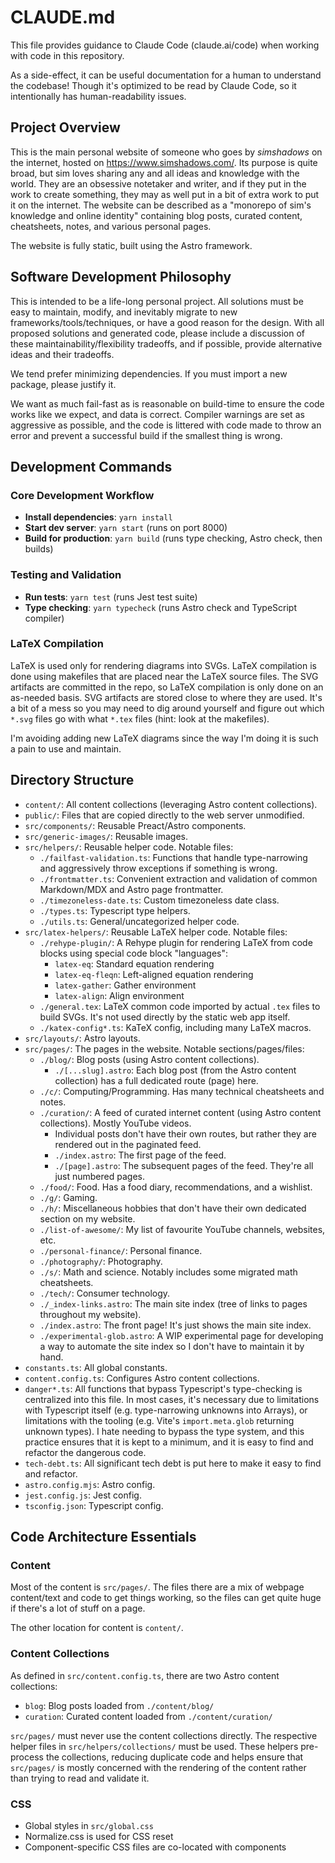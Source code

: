 # CLAUDE.md

This file provides guidance to Claude Code (claude.ai/code) when working with code in this repository.

As a side-effect, it can be useful documentation for a human to understand the codebase! Though it's optimized to be read by Claude Code, so it intentionally has human-readability issues.


## Project Overview

This is the main personal website of someone who goes by *simshadows* on the internet, hosted on <https://www.simshadows.com/>. Its purpose is quite broad, but sim loves sharing any and all ideas and knowledge with the world. They are an obsessive notetaker and writer, and if they put in the work to create something, they may as well put in a bit of extra work to put it on the internet. The website can be described as a "monorepo of sim's knowledge and online identity" containing blog posts, curated content, cheatsheets, notes, and various personal pages.

The website is fully static, built using the Astro framework.


## Software Development Philosophy

This is intended to be a life-long personal project. All solutions must be easy to maintain, modify, and inevitably migrate to new frameworks/tools/techniques, or have a good reason for the design. With all proposed solutions and generated code, please include a discussion of these maintainability/flexibility tradeoffs, and if possible, provide alternative ideas and their tradeoffs.

We tend prefer minimizing dependencies. If you must import a new package, please justify it.

We want as much fail-fast as is reasonable on build-time to ensure the code works like we expect, and data is correct. Compiler warnings are set as aggressive as possible, and the code is littered with code made to throw an error and prevent a successful build if the smallest thing is wrong.

## Development Commands

### Core Development Workflow

- **Install dependencies**: `yarn install`
- **Start dev server**: `yarn start` (runs on port 8000)
- **Build for production**: `yarn build` (runs type checking, Astro check, then builds)

### Testing and Validation

- **Run tests**: `yarn test` (runs Jest test suite)
- **Type checking**: `yarn typecheck` (runs Astro check and TypeScript compiler)

### LaTeX Compilation

LaTeX is used only for rendering diagrams into SVGs. LaTeX compilation is done using makefiles that are placed near the LaTeX source files. The SVG artifacts are committed in the repo, so LaTeX compilation is only done on an as-needed basis. SVG artifacts are stored close to where they are used. It's a bit of a mess so you may need to dig around yourself and figure out which `*.svg` files go with what `*.tex` files (hint: look at the makefiles).

I'm avoiding adding new LaTeX diagrams since the way I'm doing it is such a pain to use and maintain.


## Directory Structure

- `content/`: All content collections (leveraging Astro content collections).
- `public/`: Files that are copied directly to the web server unmodified.
- `src/components/`: Reusable Preact/Astro components.
- `src/generic-images/`: Reusable images.
- `src/helpers/`: Reusable helper code. Notable files:
    - `./failfast-validation.ts`: Functions that handle type-narrowing and aggressively throw exceptions if something is wrong.
    - `./frontmatter.ts`: Convenient extraction and validation of common Markdown/MDX and Astro page frontmatter.
    - `./timezoneless-date.ts`: Custom timezoneless date class.
    - `./types.ts`: Typescript type helpers.
    - `./utils.ts`: General/uncategorized helper code.
- `src/latex-helpers/`: Reusable LaTeX helper code. Notable files:
    - `./rehype-plugin/`: A Rehype plugin for rendering LaTeX from code blocks using special code block "languages":
        - `latex-eq`: Standard equation rendering
        - `latex-eq-fleqn`: Left-aligned equation rendering
        - `latex-gather`: Gather environment
        - `latex-align`: Align environment
    - `./general.tex`: LaTeX common code imported by actual `.tex` files to build SVGs. It's not used directly by the static web app itself.
    - `./katex-config*.ts`: KaTeX config, including many LaTeX macros.
- `src/layouts/`: Astro layouts.
- `src/pages/`: The pages in the website. Notable sections/pages/files:
    - `./blog/`: Blog posts (using Astro content collections).
        - `./[...slug].astro`: Each blog post (from the Astro content collection) has a full dedicated route (page) here.
    - `./c/`: Computing/Programming. Has many technical cheatsheets and notes.
    - `./curation/`: A feed of curated internet content (using Astro content collections). Mostly YouTube videos.
        - Individual posts don't have their own routes, but rather they are rendered out in the paginated feed.
        - `./index.astro`: The first page of the feed.
        - `./[page].astro`: The subsequent pages of the feed. They're all just numbered pages.
    - `./food/`: Food. Has a food diary, recommendations, and a wishlist.
    - `./g/`: Gaming.
    - `./h/`: Miscellaneous hobbies that don't have their own dedicated section on my website.
    - `./list-of-awesome/`: My list of favourite YouTube channels, websites, etc.
    - `./personal-finance/`: Personal finance.
    - `./photography/`: Photography.
    - `./s/`: Math and science. Notably includes some migrated math cheatsheets.
    - `./tech/`: Consumer technology.
    - `./_index-links.astro`: The main site index (tree of links to pages throughout my website).
    - `./index.astro`: The front page! It's just shows the main site index.
    - `./experimental-glob.astro`: A WIP experimental page for developing a way to automate the site index so I don't have to maintain it by hand.
- `constants.ts`: All global constants.
- `content.config.ts`: Configures Astro content collections.
- `danger*.ts`: All functions that bypass Typescript's type-checking is centralized into this file. In most cases, it's necessary due to limitations with Typescript itself (e.g. type-narrowing unknowns into Arrays), or limitations with the tooling (e.g. Vite's `import.meta.glob` returning unknown types). I hate needing to bypass the type system, and this practice ensures that it is kept to a minimum, and it is easy to find and refactor the dangerous code.
- `tech-debt.ts`: All significant tech debt is put here to make it easy to find and refactor.
- `astro.config.mjs`: Astro config.
- `jest.config.js`: Jest config.
- `tsconfig.json`: Typescript config.


## Code Architecture Essentials

### Content

Most of the content is `src/pages/`. The files there are a mix of webpage content/text and code to get things working, so the files can get quite huge if there's a lot of stuff on a page.

The other location for content is `content/`.

### Content Collections

As defined in `src/content.config.ts`, there are two Astro content collections:
- `blog`: Blog posts loaded from `./content/blog/`
- `curation`: Curated content loaded from `./content/curation/`

`src/pages/` must never use the content collections directly. The respective helper files in `src/helpers/collections/` must be used. These helpers pre-process the collections, reducing duplicate code and helps ensure that `src/pages/` is mostly concerned with the rendering of the content rather than trying to read and validate it.

### CSS

- Global styles in `src/global.css`
- Normalize.css is used for CSS reset
- Component-specific CSS files are co-located with components


